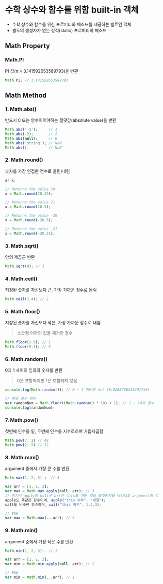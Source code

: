 # 수학 상수와 함수를 위함 built-in 객체

- 수학 상수와 함수를 위한 프로퍼티와 메소드를 제공하는 빌트인 객체
- 별도의 생성자가 없는 정적(static) 프로퍼티와 메소드

## Math Property

### Math.PI

PI 값(π ≈ 3.141592653589793)을 반환

```javascript
Math.PI; // 3.141592653589793
```



## Math Method

### 1. Math.abs()

반드시 0 또는 양수이어야하는 절댓값(absolute value)을 반환

```javascript
Math.abs('-1');     // 1
Math.abs(-2);       // 2
Math.abs(null);     // 0
Math.abs('string'); // NaN
Math.abs();         // NaN
```

### 2. Math.round()

숫자를 가장 인접한 정수로 올림/내림

```javascript
ar x;

// Returns the value 20
x = Math.round(20.49);

// Returns the value 21
x = Math.round(20.5);

// Returns the value -20
x = Math.round(-20.5);

// Returns the value -21
x = Math.round(-20.51);
```

### 3. Math.sqrt()

양의 제곱근 반환

```javascript
Math.sqrt(9); // 3
```

### 4. Math.ceil()

지정된 숫자를 자신보다 큰, 가장 가까운 정수로 올림

```javascript
Math.ceil(1.4); // 2
```



### 5. Math.floor()

지정된 숫자를 자신보다 작은, 가장 가까운 정수로 내림

> 소숫점 이하의 값을 제거한 정수

```javascript
Math.floor(1.9); // 1
Math.floor(9.1); // 9
```

### 6. Math.random()

0과 1 사이의 임의의 숫자를 반환

> 0은 포함되지만 1은 포함되지 않음

```javascript
console.log(Math.random()); // 0 ~ 1 미만의 소수 (0.8208720231391746)

// 랜덤 정수 취득
var randomNum = Math.floor((Math.random() * 10) + 1); // 1 ~ 10의 정수
console.log(randomNum);
```

### 7. Math.pow()

첫번째 인수를 밑, 두번째 인수를 지수로하여 거듭제곱함

```javascript
Math.pow(7, 2) // 49
Math.pow(2, 5) // 32
```

### 8. Math.max()

argument 중에서 가장 큰 수를 반환

```javascript
Math.max(1, 2, 3) ;  // 3

var arr = [1, 2, 3];
var max = Math.max.apply(null, arr); // 3
// 여기서 apply의 null은 arr은 this를 어떤 것을 쓸것인지를 나타내고 argument의 리스트를 나타냄
apply도 똑같은 함수이며, apply("this 여부", "배열");
call도 비슷한 함수이며, call("this 여부", 1,2,3);

// ES6
var max = Math.max(...arr); // 3
```

### 9. Math.min()

argument 중에서 가장 작은 수를 반환

```javascript
Math.min(1, 2, 3);  // 1

var arr = [1, 2, 3];
var min = Math.min.apply(null, arr); // 1

// ES6
var min = Math.min(...arr); // 1
```